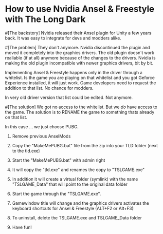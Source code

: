 # How to use Nvidia Ansel & Freestyle with The Long Dark

#[The backstory]
Nvidia released their Ansel plugin for Unity a few years back. It was easy to integrate for devs and modders alike. 

#[The problem]
They don't anymore. Nvidia discontinued the plugin and moved it completely into the graphics drivers.
The old plugin doesn't work realiable (if at all) anymore because of the changes to the drivers.
Nvidia is making the old plugin incompatible with newer graphics drivers, bit by bit.

Implementing Ansel & Freestyle happens only in the driver through a whitelist.
Is the game you are playing on that whitelist and you got Geforce Experience installed, it will just work.
Game developers need to request the addition to that list. No chance for modders.

In very old driver version that list could be edited. Not anymore.

#[The solution]
We got no access to the whitelist. But we *do* have access to the game.
The solution is to RENAME the game to something thats already on that list.

In this case ... we just choose PUBG.

1. Remove previous AnselMods
2. Copy the "MakeMePUBG.bat" file from the zip into your TLD folder (next to the tld.exe)
3. Start the "MakeMePUBG.bat" with admin right
4. It will copy the "tld.exe" and renames the copy to "TSLGAME.exe"
5. In addition it will create a virtual folder (symlink) with the name "TSLGAME_Data" that will point to the original data folder
6. Start the game through the "TSLGAME.exe". 
7. Gamewindow title will change and the graphics drivers activates the keyboard shortcuts for Ansel & Freestyle (ALT+F2 or Alt+F3)

8. To uninstall, delete the TSLGAME.exe and TSLGAME_Data folder
9. Have fun!
